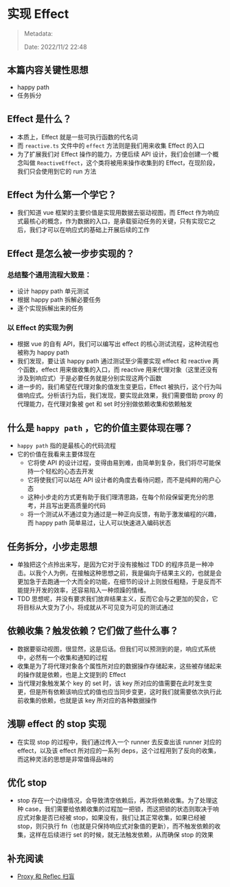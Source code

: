 # 实现 Effect

> Metadata:
>
> Date: 2022/11/2 22:48

## 本篇内容关键性思想

- happy path
- 任务拆分

## Effect 是什么？

- 本质上，Effect 就是一些可执行函数的代名词
- 而 `reactive.ts` 文件中的 `effect` 方法则是我们用来收集 Effect 的入口
- 为了扩展我们对 Effect 操作的能力，方便后续 API 设计，我们会创建一个概念叫做 `ReactiveEffect`，这个类将被用来操作收集到的 Effect，在现阶段，我们只会使用到它的 run 方法

## Effect 为什么第一个学它？

- 我们知道 vue 框架的主要价值是实现用数据去驱动视图，而 Effect 作为响应式最核心的概念，作为数据的入口，是承载驱动任务的关键，只有实现它之后，我们才可以在响应式的基础上开展后续的工作

## Effect 是怎么被一步步实现的？

### 总结整个通用流程大致是：

- 设计 happy path 单元测试
- 根据 happy path 拆解必要任务
- 逐个实现拆解出来的任务

### 以 Effect 的实现为例

- 根据 vue 的自有 API，我们可以编写出 effect 的核心测试流程，这种流程也被称为 happy path
- 我们发现，要让该 happy path 通过测试至少需要实现 effect 和 reactive 两个函数，effect 用来做收集的入口，而 reactive 用来代理对象（这里还没有涉及到响应式）于是必要任务就是分别实现这两个函数
- 进一步的，我们希望在代理对象的值发生变更后，Effect 被执行，这个行为叫做响应式。分析该行为后，我们发现，要实现此效果，我们需要借助 proxy 的代理能力，在代理对象被 get 和 set 时分别做依赖收集和依赖触发

## 什么是 `happy path` ，它的价值主要体现在哪？

- `happy path` 指的是最核心的代码流程
- 它的价值在我看来主要体现在
  - 它将使 API 的设计过程，变得由易到难，由简单到复杂，我们将尽可能保持一个轻松的心态去开发
  - 它将使我们可以站在 API 设计者的角度去看待问题，而不是纯粹的用户心态
  - 这种小步走的方式更有助于我们理清思路，在每个阶段保留更充分的思考，并且写出更高质量的代码
  - 将一个测试从不通过变为通过是一种正向反馈，有助于激发编程的兴趣，而 happy path 简单易过，让人可以快速进入编码状态

## 任务拆分，小步走思想

- 单独把这个点拎出来写，是因为它对于没有接触过 TDD 的程序员是一种冲击。以我个人为例，在接触这种思想之前，我是偏向于结果主义的，也就是会更加急于去跑通一个大而全的功能，在细节的设计上则放任粗糙，于是反而不能提升开发的效率，还容易陷入一种烦躁的情绪。
- TDD 思想呢，并没有要求我们放弃结果主义，反而它会与之更加的契合，它将目标从大变为了小，将成就从不可见变为可见的测试通过

## 依赖收集？触发依赖？它们做了些什么事？

- 数据要驱动视图，很显然，这是后话。但我们可以预测到的是，响应式系统中，必然有一个收集和通知的过程
- 收集是为了将代理对象各个属性所对应的数据操作存储起来，这些被存储起来的操作就是依赖，也是上文提到的 Effect
- 当代理对象触发某个 key 的 set 时，该 key 所对应的值需要在此时发生变更，但是所有依赖该响应式的值也应当同步变更，这时我们就需要依次执行此前收集的依赖，也就是该 key 所对应的各种数据操作

## 浅聊 effect 的 stop 实现

- 在实现 stop 的过程中，我们通过传入一个 runner 去反查出该 runner 对应的 effect，以及该 effect 所对应的一系列 deps，这个过程用到了反向的收集，而这种灵活的思想是非常值得品味的

## 优化 stop

- stop 存在一个边缘情况，会导致清空依赖后，再次将依赖收集。为了处理这种 case，我们需要给依赖收集的过程加一把锁，而这把锁的状态则取决于响应式对象是否已经被 stop，如果没有，我们让其正常收集，如果已经被 stop，则只执行 fn（也就是只保持响应式对象值的更新），而不触发依赖的收集，这样在后续进行 set 的时候，就无法触发依赖，从而确保 stop 的效果

## 补充阅读

- [Proxy 和 Reflec 扫盲](https://github.com/hlyiww/learn-mini-vue/issues/1)

